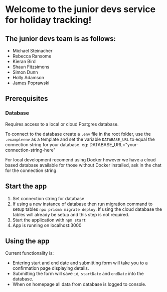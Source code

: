 # Welcome to the junior devs service for holiday tracking! 
## The junior devs team is as follows:
* Michael Steinacher
* Rebecca Ransome
* Kieran Bird
* Shaun Fitzsimons
* Simon Dunn
* Holly Adamson
* James Poprawski


## Prerequisites
### Database
Requires access to a local or cloud Postgres database.

To connect to the database create a `.env` file in the root folder, use the `.exampleenv` as a template and set the variable `DATABASE_URL` to equal the connection string for your database. 
eg: DATABASE_URL="your-connection-string-here"

For local development recomend using Docker however we have a cloud based database available for those without Docker installed, ask in the chat for the connection string. 


## Start the app
1. Set connection string for database
2. If using a new instance of database then run  migration command to setup tables `npx prisma migrate deploy`. If using the cloud database the tables will already be setup and this step is not required. 
3. Start the application with `npm start`
4. App is running on localhost:3000

## Using the app
Current functionality is:
* Entering start and end date and submitting form will take you to a confirmation page displaying details.
* Submitting the form will save `id`, `startDate` and `endDate` into the database.
* When on homepage all data from database is logged to console.